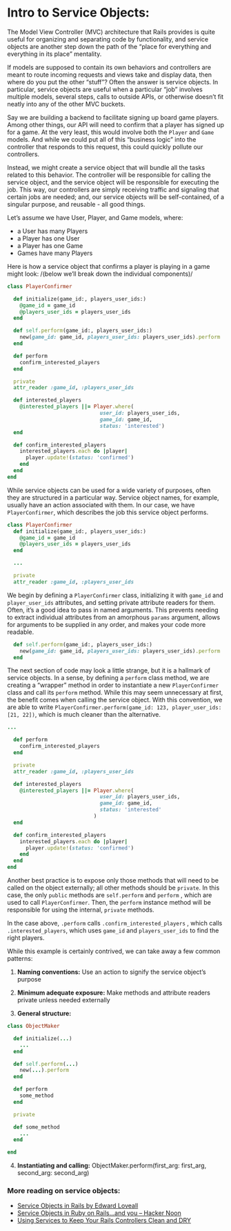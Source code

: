# Intro to Service Objects:
The Model View Controller (MVC) architecture that Rails provides is quite useful for organizing and separating code by functionality, and service objects are another step down the path of the “place for everything and everything in its place” mentality.

If models are supposed to contain its own behaviors and controllers are meant to route incoming requests and views take and display data, then where do you put the other “stuff”? Often the answer is service objects. In particular, service objects are useful when a particular “job” involves multiple models, several steps, calls to outside APIs, or otherwise doesn’t fit neatly into any of the other MVC buckets.

Say we are building a backend to facilitate signing up board game players. Among other things, our API will need to confirm that a player has signed up for a game. At the very least, this would involve both the `Player` and `Game` models. And while we could put all of this “business logic” into the controller that responds to this request, this could quickly pollute our controllers.

Instead, we might create a service object that will bundle all the tasks related to this behavior. The controller will be responsible for calling the service object, and the service object will be responsible for executing the job. This way, our controllers are simply receiving traffic and signaling that certain jobs are needed; and, our service objects will be self-contained, of a singular purpose, and reusable - all good things.

Let’s assume we have User, Player, and Game models, where:
* a User has many Players
* a Player has one User
* a Player has one Game
* Games have many Players

Here is how a service object that confirms a player is playing in a game might look:
/(below we’ll break down the individual components)/

```ruby
class PlayerConfirmer

  def initialize(game_id:, players_user_ids:)
    @game_id = game_id
    @players_user_ids = players_user_ids
  end

  def self.perform(game_id:, players_user_ids:)
    new(game_id: game_id, players_user_ids: players_user_ids).perform
  end

  def perform
    confirm_interested_players
  end

  private
  attr_reader :game_id, :players_user_ids

  def interested_players
    @interested_players ||= Player.where(
                              user_id: players_user_ids,
                              game_id: game_id,
                              status: 'interested')
  end

  def confirm_interested_players
    interested_players.each do |player|
      player.update!(status: 'confirmed')
    end
  end
end
```

While service objects can be used for a wide variety of purposes, often they  are structured in a particular way. Service object names, for example, usually have an action associated with them. In our case, we have `PlayerConfirmer`, which describes the job this service object performs.

```ruby
class PlayerConfirmer
  def initialize(game_id:, players_user_ids:)
    @game_id = game_id
    @players_user_ids = players_user_ids
  end

  ...

  private
  attr_reader :game_id, :players_user_ids
```

We begin by defining a `PlayerConfirmer` class, initializing it with `game_id` and `player_user_ids` attributes, and setting private attribute readers for them.  Often, it’s a good idea to pass in named arguments. This prevents needing to extract individual attributes from an amorphous `params`  argument, allows for arguments to be supplied in any order, and makes your code more readable.

```ruby
  def self.perform(game_id:, players_user_ids:)
    new(game_id: game_id, players_user_ids: players_user_ids).perform
  end
```

The next section of code may look a little strange, but it is a hallmark of service objects. In a sense, by defining a `perform` class method, we are creating a “wrapper” method in order to instantiate a new `PlayerConfirmer` class and call its `perform`  method. While this may seem unnecessary at first, the benefit comes when calling the service object. With this convention, we are able to write `PlayerConfirmer.perform(game_id: 123, player_user_ids: [21, 22])`, which is much cleaner than the alternative.

```ruby
...

  def perform
    confirm_interested_players
  end

  private
  attr_reader :game_id, :players_user_ids

  def interested_players
    @interested_players ||= Player.where(
                              user_id: players_user_ids,
                              game_id: game_id,
                              status: 'interested'
                            )
  end

  def confirm_interested_players
    interested_players.each do |player|
      player.update!(status: 'confirmed')
    end
  end
end
```

Another best practice is to expose only those methods that will need to be called on the object externally; all other methods should be `private`. In this case, the only `public` methods are `self.perform` and `perform` , which are used to call `PlayerConfirmer`. Then, the `perform` instance method will be responsible for using the internal, `private` methods.

In the case above, `.perform`  calls `.confirm_interested_players` , which calls `.interested_players`, which uses `game_id` and `players_user_ids` to find the right players.

While this example is certainly contrived, we can take away a few common patterns:

1. **Naming conventions:** Use an action to signify the service object’s purpose

2. **Minimum adequate exposure:** Make methods and attribute readers private unless needed externally

3. **General structure:**
```ruby
class ObjectMaker

  def initialize(...)
    ...
  end

  def self.perform(...)
    new(...).perform
  end

  def perform
    some_method
  end

  private

  def some_method
    ...
  end

end
```

4. **Instantiating and calling:** ObjectMaker.perform(first_arg: first_arg, second_arg: second_arg)

### More reading on service objects:
* [Service Objects in Rails by Edward Loveall](https://blog.edwardloveall.com/service-objects-in-rails)
* [Service Objects in Ruby on Rails…and you – Hacker Noon](https://hackernoon.com/service-objects-in-ruby-on-rails-and-you-79ca8a1c946e)
* [Using Services to Keep Your Rails Controllers Clean and DRY](http://www.engineyard.com/blog/keeping-your-rails-controllers-dry-with-services)
